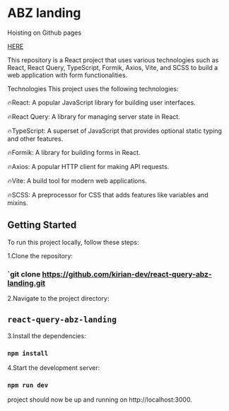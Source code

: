 <h1>ABZ landing</h1>
Hoisting on Github pages

[HERE](https://kirian-dev.github.io/react-query-abz-landing/)
<p>This repository is a React project that uses various technologies such as React, React Query, TypeScript, Formik, Axios, Vite, and SCSS to build a web application with form functionalities.</p>

Technologies
This project uses the following technologies:

🔥React: A popular JavaScript library for building user interfaces.

🔥React Query: A library for managing server state in React.

🔥TypeScript: A superset of JavaScript that provides optional static typing and other features.

🔥Formik: A library for building forms in React.

🔥Axios: A popular HTTP client for making API requests.

🔥Vite: A build tool for modern web applications.

🔥SCSS: A preprocessor for CSS that adds features like variables and mixins.

## Getting Started
To run this project locally, follow these steps:

1.Clone the repository: 
### `git clone https://github.com/kirian-dev/react-query-abz-landing.git

2.Navigate to the project directory:
## `react-query-abz-landing`

3.Install the dependencies:

### `npm install`

4.Start the development server:

### `npm run dev`

project should now be up and running on http://localhost:3000.
